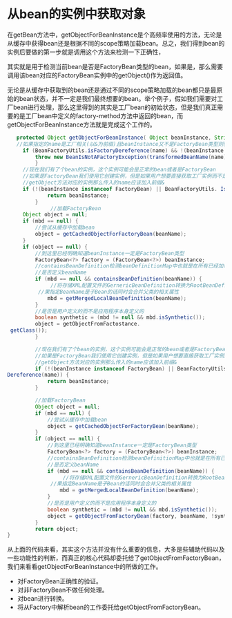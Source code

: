 # 从bean的实例中获取对象

在getBean方法中，getObjectForBeanInstance是个高频率使用的方法，无论是从缓存中获得bean还是根据不同的scope策略加载bean。总之，我们得到bean的实例后要做的第一步就是调用这个方法来检测一下正确性，

其实就是用于检测当前bean是否是FactoryBean类型的bean，如果是，那么需要调用该bean对应的FactoryBean实例中的getObject()作为返回值。

无论是从缓存中获取到的bean还是通过不同的scope策略加载的bean都只是最原始的bean状态，并不一定是我们最终想要的bean。举个例子，假如我们需要对工厂bean进行处理，那么这里得到的其实是工厂bean的初始状态，但是我们真正需要的是工厂bean中定义的factory-method方法中返回的bean，而getObjectForBeanInstance方法就是完成这个工作的。





```java
   protected Object getObjectForBeanInstance( Object beanInstance, String name, String beanName, RootBeanDefinition mbd) {
   //如果指定的name是工厂相关(以&为前缀)且beanInstance又不是FactoryBean类型则验证不通过
     if (BeanFactoryUtils.isFactoryDereference(name) && !(beanInstance instanceof FactoryBean)) {
         throw new BeanIsNotAFactoryException(transformedBeanName(name), beanInstance.etClass());
         }
     //现在我们有了个bean的实例，这个实例可能会是正常的bean或者是FactoryBean
     //如果是FactoryBean我们使用它创建实例，但是如果用户想要直接获取工厂实例而不是工厂的  
     //getObject方法对应的实例那么传入的name应该加入前缀&
     if (!(beanInstance instanceof FactoryBean) || BeanFactoryUtils. IsFactoryDereference(name)) {
             return beanInstance;
         }
              //加载FactoryBean
     Object object = null;
     if (mbd == null) {
         //尝试从缓存中加载bean
         object = getCachedObjectForFactoryBean(beanName);
     }
     if (object == null) {
         //到这里已经明确知道beanInstance一定是FactoryBean类型
         FactoryBean<?> factory = (FactoryBean<?>) beanInstance;
         //containsBeanDefinition检测beanDefinitionMap中也就是在所有已经加载的类中检测  
         //是否定义beanName
         if (mbd == null && containsBeanDefinition(beanName)) {
              //将存储XML配置文件的GernericBeanDefinition转换为RootBeanDefinition，如  
          //果指定BeanName是子Bean的话同时会合并父类的相关属性
             mbd = getMergedLocalBeanDefinition(beanName);
         }
         //是否是用户定义的而不是应用程序本身定义的
         boolean synthetic = (mbd != null && mbd.isSynthetic());
         object = getObjectFromFactostance.  
 getClass());
         }

         //现在我们有了个bean的实例，这个实例可能会是正常的bean或者是FactoryBean
         //如果是FactoryBean我们使用它创建实例，但是如果用户想要直接获取工厂实例而不是工厂的  
         //getObject方法对应的实例那么传入的name应该加入前缀&
         if (!(beanInstance instanceof FactoryBean) || BeanFactoryUtils. IsFactory   
Dereference(name)) {
             return beanInstance;
         }

         //加载FactoryBean
         Object object = null;
         if (mbd == null) {
             //尝试从缓存中加载bean
             object = getCachedObjectForFactoryBean(beanName);
         }
         if (object == null) {
             //到这里已经明确知道beanInstance一定是FactoryBean类型
             FactoryBean<?> factory = (FactoryBean<?>) beanInstance;
             //containsBeanDefinition检测beanDefinitionMap中也就是在所有已经加载的类中检测  
             //是否定义beanName
             if (mbd == null && containsBeanDefinition(beanName)) {
                  //将存储XML配置文件的GernericBeanDefinition转换为RootBeanDefinition，如  
              //果指定BeanName是子Bean的话同时会合并父类的相关属性
                 mbd = getMergedLocalBeanDefinition(beanName);
             }
             //是否是用户定义的而不是应用程序本身定义的
             boolean synthetic = (mbd != null && mbd.isSynthetic());
             object = getObjectFromFactoryBean(factory, beanName, !synthetic);
         }
         return object;
}
```
从上面的代码来看，其实这个方法并没有什么重要的信息，大多是些辅助代码以及一些功能性的判断，而真正的核心代码却委托给了getObjectFromFactoryBean，我们来看看getObjectForBeanInstance中的所做的工作。

- 对FactoryBean正确性的验证。
- 对非FactoryBean不做任何处理。
- 对bean进行转换。
- 将从Factory中解析bean的工作委托给getObjectFromFactoryBean。

